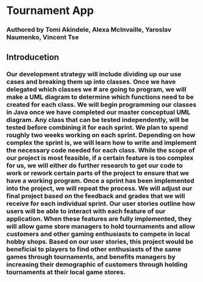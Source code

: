 # Tournament App

### Authored by Tomi Akindele, Alexa McInvaille, Yaroslav Naumenko, Vincent Tse

## Introducetion

### Our development strategy will include dividing up our use cases and breaking them up into classes. Once we have delegated which classes we # are going to program, we will make a UML diagram to determine which functions need to be created for each class. We will begin programming our classes in Java once we have completed our master conceptual UML diagram. Any class that can be tested independently, will be tested before combining it for each sprint. We plan to spend roughly two weeks working on each sprint. Depending on how complex the sprint is, we will learn how to write and implement the necessary code needed for each class. While the scope of our project is most feasible, if a certain feature is too complex for us, we will either do further research to get our code to work or rework certain parts of the project to ensure that we have a working program. Once a sprint has been implemented into the project, we will repeat the process. We will adjust our final project based on the feedback and grades that we will receive for each individual sprint. Our user stories outline how users will be able to interact with each feature of our application. When these features are fully implemented, they will allow game store managers to hold tournaments and allow customers and other gaming enthusiasts to compete in local hobby shops. Based on our user stories, this project would be beneficial to players to find other enthusiasts of the same games through tournaments, and benefits managers by increasing their demographic of customers through holding tournaments at their local game stores.

